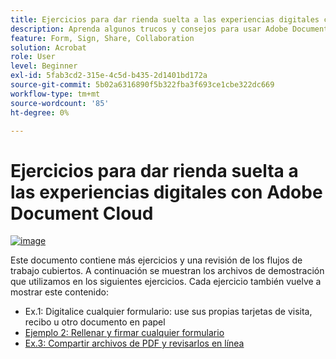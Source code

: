 ```yaml
---
title: Ejercicios para dar rienda suelta a las experiencias digitales con Adobe Document Cloud
description: Aprenda algunos trucos y consejos para usar Adobe Document Cloud
feature: Form, Sign, Share, Collaboration
solution: Acrobat
role: User
level: Beginner
exl-id: 5fab3cd2-315e-4c5d-b435-2d1401bd172a
source-git-commit: 5b02a6316890f5b322fba3f693ce1cbe322dc669
workflow-type: tm+mt
source-wordcount: '85'
ht-degree: 0%

---
```


# Ejercicios para dar rienda suelta a las experiencias digitales con Adobe Document Cloud

[![image](assets/rebrand.png)](assets/Unleash_Digital_Experiences_with_Adobe_Document_Cloud.pdf)

Este documento contiene más ejercicios y una revisión de los flujos de trabajo cubiertos. A continuación se muestran los archivos de demostración que utilizamos en los siguientes ejercicios. Cada ejercicio también vuelve a mostrar este contenido:

* Ex.1: Digitalice cualquier formulario: use sus propias tarjetas de visita, recibo u otro documento en papel
* [Ejemplo 2: Rellenar y firmar cualquier formulario](assets/03_FillSignScan.zip)
* [Ex.3: Compartir archivos de PDF y revisarlos en línea](assets/01_Review.zip)
